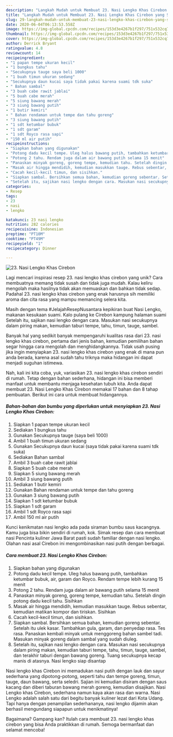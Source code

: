 ```yaml
---
description: "Langkah Mudah untuk Membuat 23. Nasi Lengko Khas Cirebon yang Sempurna"
title: "Langkah Mudah untuk Membuat 23. Nasi Lengko Khas Cirebon yang Sempurna"
slug: 29-langkah-mudah-untuk-membuat-23-nasi-lengko-khas-cirebon-yang-sempurna
date: 2020-06-04T06:13:53.558Z
image: https://img-global.cpcdn.com/recipes/153d3e4267b1f297/751x532cq70/23-nasi-lengko-khas-cirebon-foto-resep-utama.jpg
thumbnail: https://img-global.cpcdn.com/recipes/153d3e4267b1f297/751x532cq70/23-nasi-lengko-khas-cirebon-foto-resep-utama.jpg
cover: https://img-global.cpcdn.com/recipes/153d3e4267b1f297/751x532cq70/23-nasi-lengko-khas-cirebon-foto-resep-utama.jpg
author: Derrick Bryant
ratingvalue: 4.8
reviewcount: 14
recipeingredient:
- "1 papan tempe ukuran kecil"
- "1 bungkus tahu"
- "Secukupnya tauge saya beli 1000"
- "1 buah timun ukuran sedang"
- "Secukupnya daun kucai saya tidak pakai karena suami tdk suka"
- " Bahan sambal"
- "3 buah cabe rawit jablai"
- "5 buah cabe merah"
- "5 siung bawang merah"
- "3 siung bawang putih"
- "1 butir kemiri"
- " Bahan rendaman untuk tempe dan tahu goreng"
- "3 siung bawang putih"
- "1 sdt ketumbar bubuk"
- "1 sdt garam"
- "1 sdt Royco rasa sapi"
- "150 ml air putih"
recipeinstructions:
- "Siapkan bahan yang digunakan"
- "Potong dadu kecil tempe. Uleg halus bawang putih, tambahkan ketumbar bubuk, air, garam dan Royco. Rendam tempe lebih kurang 15 menit"
- "Potong 2 tahu. Rendam juga dalam air bawang putih selama 15 menit"
- "Panaskan minyak goreng, goreng tempe, kemudian tahu. Setelah dingin potong dadu kecil tahu. Sisihkan"
- "Masak air hingga mendidih, kemudian masukkan tauge. Rebus sebentar, kemudian matikan kompor dan tiriskan. Sisihkan"
- "Cacah kecil-kecil timun, dan sisihkan."
- "Siapkan sambal. Bersihkan semua bahan, kemudian goreng sebentar. Setelah itu ulek kasar. Tambahkan gula, garam, dan penyedap rasa. Tes rasa. Panaskan kembali minyak untuk menggoreng bahan sambel tadi. Masukan minyak goreng dalam sambal yang sudah diuleg."
- "Setelah itu, sajikan nasi lengko dengan cara. Masukan nasi secukupnya dalam piring makan, kemudian taburi tempe, tahu, timun, tauge, sambel, dan terakhir taburi dengan bawang goreng. Tuang secukupnya kecap manis di atasnya. Nasi lengko siap disantap"
categories:
- Resep
tags:
- 23
- nasi
- lengko

katakunci: 23 nasi lengko 
nutrition: 282 calories
recipecuisine: Indonesian
preptime: "PT10M"
cooktime: "PT49M"
recipeyield: "1"
recipecategory: Dinner

---
```



![23. Nasi Lengko Khas Cirebon](https://img-global.cpcdn.com/recipes/153d3e4267b1f297/751x532cq70/23-nasi-lengko-khas-cirebon-foto-resep-utama.jpg)

Lagi mencari inspirasi resep 23. nasi lengko khas cirebon yang unik? Cara membuatnya memang tidak susah dan tidak juga mudah. Kalau keliru mengolah maka hasilnya tidak akan memuaskan dan bahkan tidak sedap. Padahal 23. nasi lengko khas cirebon yang enak harusnya sih memiliki aroma dan cita rasa yang mampu memancing selera kita.

Masih dengan tema #JelajahResepNusantara kepikiran buat Nasi Lengko, makanan kesukaan suami. Kalo pulang ke Cirebon kampung halaman suami Setelah itu, sajikan nasi lengko dengan cara. Masukan nasi secukupnya dalam piring makan, kemudian taburi tempe, tahu, timun, tauge, sambel.

Banyak hal yang sedikit banyak mempengaruhi kualitas rasa dari 23. nasi lengko khas cirebon, pertama dari jenis bahan, kemudian pemilihan bahan segar hingga cara mengolah dan menghidangkannya. Tidak usah pusing jika ingin menyiapkan 23. nasi lengko khas cirebon yang enak di mana pun anda berada, karena asal sudah tahu triknya maka hidangan ini dapat menjadi suguhan istimewa.


Nah, kali ini kita coba, yuk, variasikan 23. nasi lengko khas cirebon sendiri di rumah. Tetap dengan bahan sederhana, hidangan ini bisa memberi manfaat untuk membantu menjaga kesehatan tubuh kita. Anda dapat membuat 23. Nasi Lengko Khas Cirebon memakai 17 bahan dan 8 tahap pembuatan. Berikut ini cara untuk membuat hidangannya.

<!--inarticleads1-->

##### Bahan-bahan dan bumbu yang diperlukan untuk menyiapkan 23. Nasi Lengko Khas Cirebon:

1. Siapkan 1 papan tempe ukuran kecil
1. Sediakan 1 bungkus tahu
1. Gunakan Secukupnya tauge (saya beli 1000)
1. Ambil 1 buah timun ukuran sedang
1. Gunakan Secukupnya daun kucai (saya tidak pakai karena suami tdk suka)
1. Sediakan  Bahan sambal
1. Ambil 3 buah cabe rawit jablai
1. Siapkan 5 buah cabe merah
1. Siapkan 5 siung bawang merah
1. Ambil 3 siung bawang putih
1. Sediakan 1 butir kemiri
1. Gunakan  Bahan rendaman untuk tempe dan tahu goreng
1. Gunakan 3 siung bawang putih
1. Siapkan 1 sdt ketumbar bubuk
1. Siapkan 1 sdt garam
1. Ambil 1 sdt Royco rasa sapi
1. Ambil 150 ml air putih


Kunci kenikmatan nasi lengko ada pada siraman bumbu saus kacangnya. Kamu juga bisa bikin sendiri di rumah, kok. Simak resep dan cara membuat nasi Pencinta kuliner Jawa Barat pasti sudah familiar dengan nasi lengko. Olahan nasi asal Cirebon ini mengombinasikan nasi putih dengan berbagai. 

<!--inarticleads2-->

##### Cara membuat 23. Nasi Lengko Khas Cirebon:

1. Siapkan bahan yang digunakan
1. Potong dadu kecil tempe. Uleg halus bawang putih, tambahkan ketumbar bubuk, air, garam dan Royco. Rendam tempe lebih kurang 15 menit
1. Potong 2 tahu. Rendam juga dalam air bawang putih selama 15 menit
1. Panaskan minyak goreng, goreng tempe, kemudian tahu. Setelah dingin potong dadu kecil tahu. Sisihkan
1. Masak air hingga mendidih, kemudian masukkan tauge. Rebus sebentar, kemudian matikan kompor dan tiriskan. Sisihkan
1. Cacah kecil-kecil timun, dan sisihkan.
1. Siapkan sambal. Bersihkan semua bahan, kemudian goreng sebentar. Setelah itu ulek kasar. Tambahkan gula, garam, dan penyedap rasa. Tes rasa. Panaskan kembali minyak untuk menggoreng bahan sambel tadi. Masukan minyak goreng dalam sambal yang sudah diuleg.
1. Setelah itu, sajikan nasi lengko dengan cara. Masukan nasi secukupnya dalam piring makan, kemudian taburi tempe, tahu, timun, tauge, sambel, dan terakhir taburi dengan bawang goreng. Tuang secukupnya kecap manis di atasnya. Nasi lengko siap disantap


Nasi lengko khas Cirebon ini memadukan nasi putih dengan lauk dan sayur sederhana yang dipotong-potong, seperti tahu dan tempe goreng, timun, tauge, daun bawang, serta seledri. Sajian ini kemudian disiram dengan saus kacang dan diberi taburan bawang merah goreng, kemudian disajikan. Nasi Lengko khas Cirebon, sederhana namun kaya akan rasa dan warna. Nasi Lengko adalah salah satu dari begitu banyak kuliner lezat dari Kota Udang. Tapi hanya dengan penampilan sederhananya, nasi lengko dijamin akan berhasil mengundang siapapun untuk menikmatinya! 

Bagaimana? Gampang kan? Itulah cara membuat 23. nasi lengko khas cirebon yang bisa Anda praktikkan di rumah. Semoga bermanfaat dan selamat mencoba!
